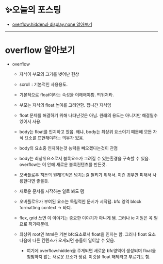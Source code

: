 # ✨오늘의 포스팅
- [overflow:hidden과 display:none 알아보기](https://ryungom.tistory.com/84)
---

# overflow 알아보기
- overflow
    - 자식이 부모의 크기를 벗어난 현상
    - scroll : 기본적인 사용용도.
    - 기본적으로 float이라는 속성을 이해해야함. 띄워져라.
    - 부모는 자식의 float 높이를 고려안함. 집나간 자식임
    - float 문제를 해결하기 위해 나타난것은 아님. 원래의 용도는 아니지만 해결될수있어서 사용.
    - body는 float를 인지하고 있음. 왜냐, body는 최상위 요소이기 때문에 모든 자식 요소를 표현해야하는 의무가 있음.
    - body의 요소중 인지하는것 능력을 빼오겠다는것이 관점
    - body는 최상위요소로서 블록요소가 그려질 수 있는환경을 구축할 수 있음. overflow는 이 안에 새로운 블록컨텐츠를 만든것.
    - 오버플로우 히든의 원래목적은 넘치는걸 짤리기 위해서. 이런 경우만 피해서 사용한다면 좋을듯.
    - 새로운 문서를 시작하는 일로 봐도 됌
    - 오버플로우가 부여된 요소는 독립적인 문서가 시작됌. bfc 영역 block formatting context → 바디.
    - flex, grid 쓰면 이 이야기는 중요한 이야기가 아니게 됌. 그러나 ie 지원은 꼭 필요로 하기때문에.
    
    - 최상위 root인 html은 기본 bfc요소로서 float을 인지는 함. 그러나 float 요소 다음에 다른 컨텐츠가 오게되면 충돌이 일어날 수 있음. 
        - 여기에 overflow:hidden을 주게되면 새로운 bfc영역이 생성되며 float을 침범하지 않는 새로운 요소가 생김. 이것을 float 해제라고 부르기도 함.



